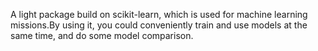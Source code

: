 A light package build on scikit-learn, which is used for machine learning missions.By using it, you could conveniently train and use models at the same time, and do some model comparison.